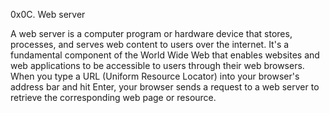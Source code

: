 0x0C. Web server

A web server is a computer program or hardware device that stores, processes, and serves web content to users over the internet. It's a fundamental component of the World Wide Web that enables websites and web applications to be accessible to users through their web browsers. When you type a URL (Uniform Resource Locator) into your browser's address bar and hit Enter, your browser sends a request to a web server to retrieve the corresponding web page or resource.
